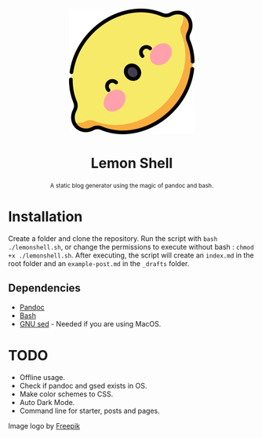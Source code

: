 <div align="center">

![A very cute lemon](lemon.png)

# Lemon Shell
<small>A static blog generator using the magic of pandoc and bash.</small>

</div>





# Installation

Create a folder and clone the repository. Run the script with `bash ./lemonshell.sh`, or change the permissions to execute without bash : `chmod +x ./lemonshell.sh`. After executing, the script will create an `index.md` in the root folder and an `example-post.md` in the `_drafts` folder.

## Dependencies
- [Pandoc](https://pandoc.org/installing.html)
- [Bash](https://www.gnu.org/software/bash/)
- [GNU sed](https://www.gnu.org/software/sed/) - Needed if you are using MacOS.

# TODO
- Offline usage.
- Check if pandoc and gsed exists in OS.
- Make color schemes to CSS.
- Auto Dark Mode.
- Command line for starter, posts and pages.

Image logo by [Freepik](https://www.flaticon.com/authors/freepik)